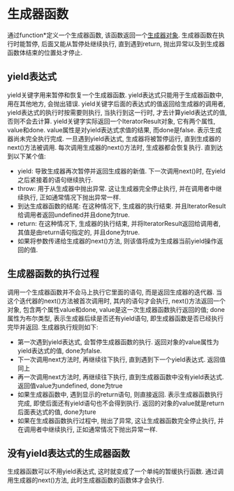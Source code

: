 # 生成器函数

通过function*定义一个生成器函数, 该函数返回一个[生成器对象](./14-Generator). 生成器函数在执行时能暂停, 后面又能从暂停处继续执行, 直到遇到return, 抛出异常以及到生成器函数体结束的位置处才停止.

## yield表达式

yield关键字用来暂停和恢复一个生成器函数. yield表达式只能用于生成器函数中, 用在其他地方, 会抛出错误. yield关键字后面的表达式的值返回给生成器的调用者, yield表达式的执行时按需要则执行, 当执行到这一行时, 才去计算yield表达式的值, 否则不会去计算. yield关键字实际返回一个IteratorResult对象, 它有两个属性, value和done. value属性是对yield表达式求值的结果, 而done是false. 表示生成器尚未完全执行完成. 一旦遇到yield表达式, 生成器将被暂停运行, 直到生成器的next()方法被调用. 每次调用生成器的next()方法时, 生成器都会恢复执行. 直到达到以下某个值: 
* yield: 导致生成器再次暂停并返回生成器的新值. 下一次调用next()时, 在yield之后紧接着的语句继续执行. 
* throw: 用于从生成器中抛出异常. 这让生成器完全停止执行, 并在调用者中继续执行, 正如通常情况下抛出异常一样. 
* 到达生成器函数的结尾: 在这种情况下, 生成器的执行结束. 并且IteratorResult给调用者返回undefined并且done为true. 
* return: 在这种情况下, 生成器的执行结束, 并将IteratorResult返回给调用者, 其值是由return语句指定的, 并且done为true. 
* 如果将参数传递给生成器的next()方法, 则该值将成为生成器当前yield操作返回的值.

## 生成器函数的执行过程

调用一个生成器函数并不会马上执行它里面的语句, 而是返回生成器的迭代器. 当这个迭代器的next()方法被首次调用时, 其内的语句才会执行, next()方法返回一个对象, 包含两个属性value和done, value是这一次生成器函数执行返回的值; done属性为布尔类型, 表示生成器后续是否还有yield语句, 即生成器函数是否已经执行完毕并返回. 生成器执行规则如下: 

* 第一次遇到yield表达式, 会暂停生成器函数的执行. 返回对象的value属性为yield表达式的值, done为false. 
* 下一次调用next方法时, 再继续往下执行, 直到遇到下一个yield表达式. 返回值同上
* 再一次调用next方法时, 再继续往下执行, 直到生成器函数中没有yield表达式. 返回值value为undefined, done为true
* 如果生成器函数中, 遇到显示的return语句, 则直接返回. 表示生成器函数执行完成, 即使后面还有yield语句也不会得到执行. 返回的对象的value就是return后面表达式的值, done为ture
* 如果在生成器函数执行过程中, 抛出了异常, 这让生成器函数完全停止执行, 并在调用者中继续执行, 正如通常情况下抛出异常一样.

## 没有yield表达式的生成器函数

生成器函数可以不用yield表达式, 这时就变成了一个单纯的暂缓执行函数. 通过调用生成器的next()方法, 此时生成器函数的函数体才会执行.



